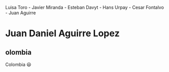 Luisa Toro - Javier Miranda - Esteban Davyt - Hans Urpay - Cesar Fontalvo - Juan Aguirre

# **Juan Daniel Aguirre Lopez**

## olombia


Colombia :smiley:



